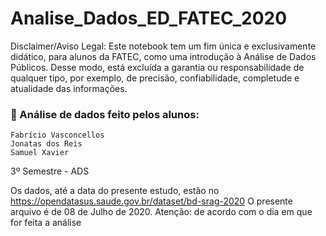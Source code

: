 # Analise_Dados_ED_FATEC_2020

Disclaimer/Aviso Legal: Este notebook tem um fim única e exclusivamente didático, para alunos da FATEC, como uma introdução à Análise de Dados Públicos. Desse modo, está excluída a garantia ou responsabilidade de qualquer tipo, por exemplo, de precisão, confiabilidade, completude e atualidade das informações.



### :triangular_flag_on_post: Análise de dados feito pelos alunos:

```
Fabrício Vasconcellos
Jonatas dos Reis
Samuel Xavier
```

3º Semestre - ADS

Os dados, até a data do presente estudo, estão no https://opendatasus.saude.gov.br/dataset/bd-srag-2020
O presente arquivo é de 08 de Julho de 2020. Atenção: de acordo com o dia em que for feita a análise

